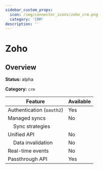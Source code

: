 ```yaml
---
sidebar_custom_props:
  icon: /img/connector_icons/zoho_crm.png
  category: 'CRM'
description: ''
---
```


# Zoho

## Overview

**Status:** alpha

**Category:** `crm`

| Feature                              | Available |
| ------------------------------------ | --------- |
| Authentication (`oauth2`)            | Yes       |
| Managed syncs                        | No        |
| &nbsp;&nbsp;&nbsp; Sync strategies   |           |
| Unified API                          | No        |
| &nbsp;&nbsp;&nbsp; Data invalidation | No        |
| Real-time events                     | No        |
| Passthrough API                      | Yes       |
